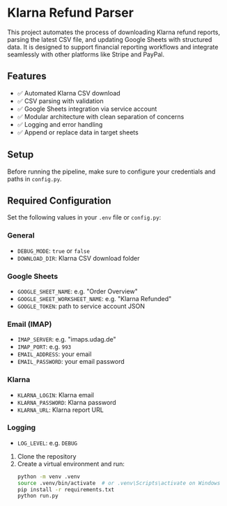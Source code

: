 # Klarna Refund Parser

This project automates the process of downloading Klarna refund reports, parsing the latest CSV file, and updating Google Sheets with structured data. It is designed to support financial reporting workflows and integrate seamlessly with other platforms like Stripe and PayPal.

## Features

- ✅ Automated Klarna CSV download
- ✅ CSV parsing with validation
- ✅ Google Sheets integration via service account
- ✅ Modular architecture with clean separation of concerns
- ✅ Logging and error handling
- ✅ Append or replace data in target sheets

## Setup

Before running the pipeline, make sure to configure your credentials and paths in `config.py`.

## Required Configuration

Set the following values in your `.env` file or `config.py`:

### General
- `DEBUG_MODE`: `true` or `false`
- `DOWNLOAD_DIR`: Klarna CSV download folder

### Google Sheets
- `GOOGLE_SHEET_NAME`: e.g. "Order Overview"
- `GOOGLE_SHEET_WORKSHEET_NAME`: e.g. "Klarna Refunded"
- `GOOGLE_TOKEN`: path to service account JSON

### Email (IMAP)
- `IMAP_SERVER`: e.g. "imaps.udag.de"
- `IMAP_PORT`: e.g. `993`
- `EMAIL_ADDRESS`: your email
- `EMAIL_PASSWORD`: your email password

### Klarna
- `KLARNA_LOGIN`: Klarna email
- `KLARNA_PASSWORD`: Klarna password
- `KLARNA_URL`: Klarna report URL

### Logging
- `LOG_LEVEL`: e.g. `DEBUG`


1. Clone the repository
2. Create a virtual environment and run:
   ```bash
   python -m venv .venv
   source .venv/bin/activate  # or .venv\Scripts\activate on Windows
   pip install -r requirements.txt
   python run.py
